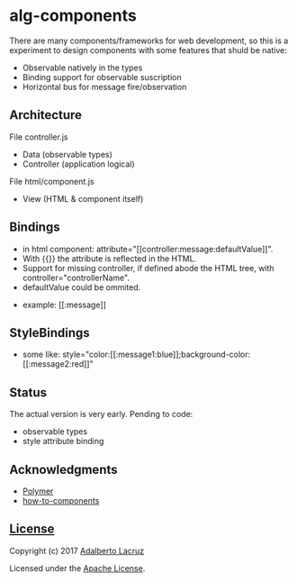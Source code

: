# alg-components

There are many components/frameworks for web development, so this is a experiment to design components with some features that shuld be native:

- Observable natively in the types
- Binding support for observable suscription
- Horizontal bus for message fire/observation

## Architecture

File controller.js
  - Data (observable types)
  - Controller (application logical)

File html/component.js
  - View (HTML & component itself)

## Bindings
  - in html component: attribute="[[controller:message:defaultValue]]".
  - With {{}} the attribute is reflected in the HTML.
  - Support for missing controller, if defined abode the HTML tree, with controller="controllerName".
  - defaultValue could be ommited.

  * example: [[:message]]

## StyleBindings
  - some like: style="color:[[:message1:blue]];background-color:[[:message2:red]]"

## Status
The actual version is very early. Pending to code:
  - observable types
  - style attribute binding

## Acknowledgments
  - [Polymer](https://www.polymer-project.org/)
  - [how-to-components](https://github.com/GoogleChrome/howto-components)

## [License](LICENSE)

Copyright (c) 2017 [Adalberto Lacruz](https://github.com/AdalbertoLacruz)

Licensed under the [Apache License](LICENSE).


